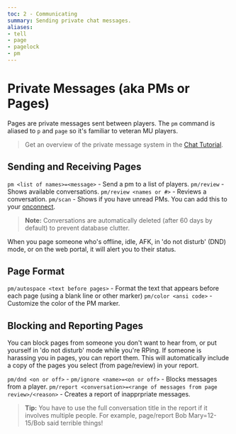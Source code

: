 ```yaml
---
toc: 2 - Communicating
summary: Sending private chat messages.
aliases:
- tell
- page
- pagelock
- pm
---
```

# Private Messages (aka PMs or Pages)

Pages are private messages sent between players. The `pm` command is aliased to `p` and `page` so it's familiar to veteran MU players.

> Get an overview of the private message system in the [Chat Tutorial](/help/chat_tutorial).

## Sending and Receiving Pages

`pm <list of names>=<message>` - Send a pm to a list of players.
`pm/review` - Shows available conversations.
`pm/review <names or #>` - Reviews a conversation.
`pm/scan` - Shows if you have unread PMs. You can add this to your [onconnect](/help/onconnect).

> **Note:** Conversations are automatically deleted (after 60 days by default) to prevent database clutter. 

When you page someone who's offline, idle, AFK, in 'do not disturb' (DND) mode, or on the web portal, it will alert you to their status.

## Page Format

`pm/autospace <text before pages>` - Format the text that appears before each page (using a blank line or other marker)
`pm/color <ansi code>` - Customize the color of the PM marker.

## Blocking and Reporting Pages

You can block pages from someone you don't want to hear from, or put yourself in 'do not disturb' mode while you're RPing. If someone is harassing you in pages, you can report them.  This will automatically include a copy of the pages you select (from page/review) in your report.

`pm/dnd <on or off>` - 
`pm/ignore <name>=<on or off>` - Blocks messages from a player.
`pm/report <conversation>=<range of messages from page review>/<reason>` - Creates a report of inapprpriate messages.  
  
> **Tip:** You have to use the full conversation title in the report if it involves multiple people.  For example, page/report Bob Mary=12-15/Bob said terrible things!